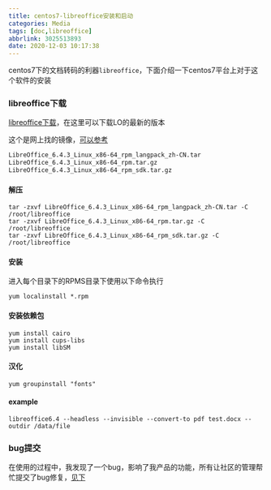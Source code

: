```yaml
---
title: centos7-libreoffice安装和启动
categories: Media
tags: [doc,libreoffice]
abbrlink: 3025513893
date: 2020-12-03 10:17:38
---
```


​	centos7下的文档转码的利器`libreoffice`，下面介绍一下centos7平台上对于这个软件的安装

### libreoffice下载

[libreoffice下载](https://www.libreoffice.org/download/download/)，在这里可以下载LO的最新的版本

这个是网上找的镜像，[可以参考](http://mirrors.ustc.edu.cn/tdf/libreoffice/stable/)

~~~sh
LibreOffice_6.4.3_Linux_x86-64_rpm_langpack_zh-CN.tar
LibreOffice_6.4.3_Linux_x86-64_rpm.tar.gz
LibreOffice_6.4.3_Linux_x86-64_rpm_sdk.tar.gz
~~~

#### 解压

~~~shell
tar -zxvf LibreOffice_6.4.3_Linux_x86-64_rpm_langpack_zh-CN.tar -C /root/libreoffice
tar -zxvf LibreOffice_6.4.3_Linux_x86-64_rpm.tar.gz -C /root/libreoffice
tar -zxvf LibreOffice_6.4.3_Linux_x86-64_rpm_sdk.tar.gz -C /root/libreoffice
~~~

#### 安装

进入每个目录下的RPMS目录下使用以下命令执行

~~~
yum localinstall *.rpm
~~~

#### 安装依赖包

~~~shell
yum install cairo
yum install cups-libs
yum install libSM
~~~

#### 汉化

~~~shell
yum groupinstall "fonts"
~~~

#### example

~~~shell
libreoffice6.4 --headless --invisible --convert-to pdf test.docx --outdir /data/file
~~~

### bug提交

在使用的过程中，我发现了一个bug，影响了我产品的功能，所有让社区的管理帮忙提交了bug修复，[见下](https://bbs.libreofficechina.org/thread-2616-1-1.html)